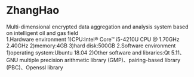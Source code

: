 # ZhangHao
Multi-dimensional encrypted data aggregation and analysis system based on intelligent oil and gas field  
1.Hardware environment
  1)CPU:Intel® Core™ i5-4210U CPU @ 1.70GHz 2.40GHz
  2)memory:4GB
  3)hard disk:500GB
2.Software environment
  1)operating system:Ubuntu 18.04 
  2)Other software and libraries:Qt 5.11、GNU multiple precision arithmetic library (GMP)、pairing-based library (PBC)、Openssl library
